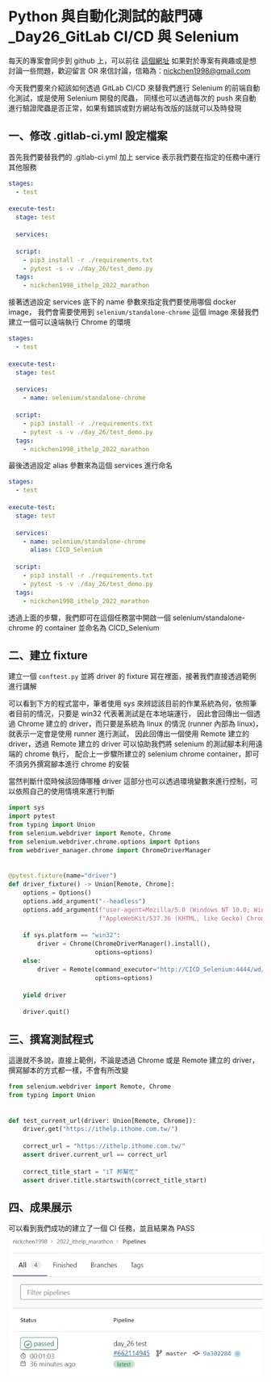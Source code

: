 # Python 與自動化測試的敲門磚_Day26_GitLab CI/CD 與 Selenium

每天的專案會同步到 github 上，可以前往 [這個網址](https://github.com/nickchen1998/2022_ithelp_marathon)
如果對於專案有興趣或是想討論一些問題，歡迎留言 OR 來信討論，信箱為：nickchen1998@gmail.com

今天我們要來介紹該如何透過 GitLab CI/CD 來替我們進行 Selenium 的前端自動化測試，或是使用 Selenium 開發的爬蟲，
同樣也可以透過每次的 push 來自動進行驗證爬蟲是否正常，如果有錯誤或對方網站有改版的話就可以及時發現

## 一、修改 .gitlab-ci.yml 設定檔案

首先我們要替我們的 .gitlab-ci.yml 加上 service 表示我們要在指定的任務中運行其他服務

```yaml
stages:
  - test

execute-test:
  stage: test

  services:

  script:
    - pip3 install -r ./requirements.txt
    - pytest -s -v ./day_26/test_demo.py
  tags:
    - nickchen1998_ithelp_2022_marathon
```

接著透過設定 services 底下的 name 參數來指定我們要使用哪個 docker image，
我們會需要使用到 `selenium/standalone-chrome` 這個 image 來替我們建立一個可以遠端執行 Chrome 的環境

```yaml
stages:
  - test

execute-test:
  stage: test

  services:
    - name: selenium/standalone-chrome

  script:
    - pip3 install -r ./requirements.txt
    - pytest -s -v ./day_26/test_demo.py
  tags:
    - nickchen1998_ithelp_2022_marathon
```

最後透過設定 alias 參數來為這個 services 進行命名

```yaml
stages:
  - test

execute-test:
  stage: test

  services:
    - name: selenium/standalone-chrome
      alias: CICD_Selenium

  script:
    - pip3 install -r ./requirements.txt
    - pytest -s -v ./day_26/test_demo.py
  tags:
    - nickchen1998_ithelp_2022_marathon
```

透過上面的步驟，我們即可在這個任務當中開啟一個 selenium/standalone-chrome 的 container 並命名為 CICD_Selenium

## 二、建立 fixture

建立一個 `conftest.py` 並將 driver 的 fixture 寫在裡面，接著我們直接透過範例進行講解

可以看到下方的程式當中，筆者使用 sys 來辨認該目前的作業系統為何，依照筆者目前的情況，只要是 win32 代表著測試是在本地端運行，
因此會回傳出一個透過 Chrome 建立的 driver，而只要是系統為 linux 的情況 (runner 內部為 linux)，就表示一定會是使用 runner
進行測試，
因此回傳出一個使用 Remote 建立的 driver，透過 Remote 建立的 driver 可以協助我們將 selenium 的測試腳本利用遠端的 chrome
執行，
配合上一步驟所建立的 selenium chrome container，即可不須另外撰寫腳本進行 chrome 的安裝

當然判斷什麼時候該回傳哪種 driver 這部分也可以透過環境變數來進行控制，可以依照自己的使用情境來進行判斷

```python
import sys
import pytest
from typing import Union
from selenium.webdriver import Remote, Chrome
from selenium.webdriver.chrome.options import Options
from webdriver_manager.chrome import ChromeDriverManager


@pytest.fixture(name="driver")
def driver_fixture() -> Union[Remote, Chrome]:
    options = Options()
    options.add_argument("--headless")
    options.add_argument(f"user-agent=Mozilla/5.0 (Windows NT 10.0; Win64; x64) "
                         f"AppleWebKit/537.36 (KHTML, like Gecko) Chrome/105.0.0.0 Safari/537.36")

    if sys.platform == "win32":
        driver = Chrome(ChromeDriverManager().install(),
                        options=options)
    else:
        driver = Remote(command_executor="http://CICD_Selenium:4444/wd/hub",
                        options=options)

    yield driver

    driver.quit()
```

## 三、撰寫測試程式

這邊就不多說，直接上範例，不論是透過 Chrome 或是 Remote 建立的 driver，撰寫腳本的方式都一樣，不會有所改變

```python
from selenium.webdriver import Remote, Chrome
from typing import Union


def test_current_url(driver: Union[Remote, Chrome]):
    driver.get("https://ithelp.ithome.com.tw/")

    correct_url = "https://ithelp.ithome.com.tw/"
    assert driver.current_url == correct_url

    correct_title_start = "iT 邦幫忙"
    assert driver.title.startswith(correct_title_start)
```

## 四、成果展示

可以看到我們成功的建立了一個 CI 任務，並且結果為 PASS
![img](img/result.jpg)